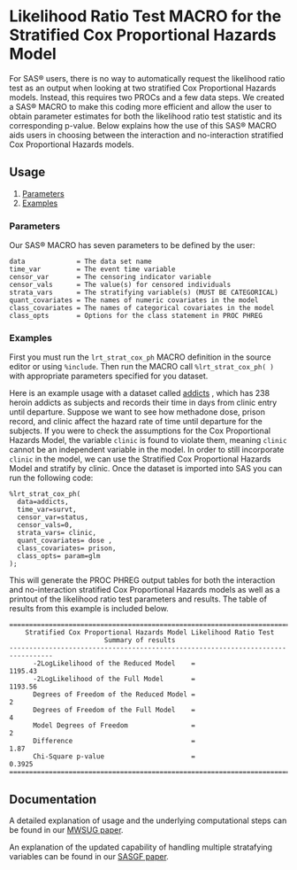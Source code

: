 # Likelihood Ratio Test MACRO for the Stratified Cox Proportional Hazards Model

For SAS® users, there is no way to automatically request the likelihood ratio
test as an output when looking at two stratified Cox Proportional Hazards
models. Instead, this requires two PROCs and a few data steps. We created a
SAS® MACRO to make this coding more efficient and allow the user to obtain
parameter estimates for both the likelihood ratio test statistic and its
corresponding p-value. Below explains how the use of this SAS® MACRO aids users
in choosing between the interaction and no-interaction stratified Cox
Proportional Hazards models. 

## Usage

1. [Parameters](#parameters)
1. [Examples](#examples)
  
### Parameters

Our SAS® MACRO has seven parameters to be defined by the user:

```
data             = The data set name
time_var         = The event time variable
censor_var       = The censoring indicator variable
censor_vals      = The value(s) for censored individuals
strata_vars      = The stratifying variable(s) (MUST BE CATEGORICAL)
quant_covariates = The names of numeric covariates in the model
class_covariates = The names of categorical covariates in the model
class_opts       = Options for the class statement in PROC PHREG
```

### Examples

First you must run the `lrt_strat_cox_ph` MACRO definition in the source editor or using `%include`. Then run the MACRO call `%lrt_strat_cox_ph( )` with appropriate parameters specified for you dataset.

Here is an example usage with a dataset called [addicts](http://web1.sph.emory.edu/dkleinb/surv3.htm#data "Website to addicts data") , which has 238 heroin addicts as subjects and records their time in days from clinic entry until departure. Suppose we want to see how methadone dose, prison record, and clinic affect the hazard rate of time until departure for the subjects. If you were to check the assumptions for the Cox Proportional Hazards Model, the variable `clinic` is found to violate them, meaning `clinic` cannot be an independent variable in the model. In order to still incorporate `clinic` in the model, we can use the Stratified Cox Proportional Hazards Model and stratify by clinic. Once the dataset is imported into SAS you can run the following code:

```sas
%lrt_strat_cox_ph(
  data=addicts, 
  time_var=survt, 
  censor_var=status,
  censor_vals=0,
  strata_vars= clinic, 
  quant_covariates= dose ,
  class_covariates= prison, 
  class_opts= param=glm
);
```

This will generate the PROC PHREG output tables for both the interaction and no-interaction stratified Cox Proportional Hazards models as well as a printout of the likelihood ratio test parameters and results. The table of results from this example is included below.

```
=================================================================================
    Stratified Cox Proportional Hazards Model Likelihood Ratio Test              
                        Summary of results                                       
---------------------------------------------------------------------------------
      -2LogLikelihood of the Reduced Model    =                         1195.43  
      -2LogLikelihood of the Full Model       =                         1193.56  
      Degrees of Freedom of the Reduced Model =                               2  
      Degrees of Freedom of the Full Model    =                               4  
      Model Degrees of Freedom                =                               2  
      Difference                              =                            1.87  
      Chi-Square p-value                      =                          0.3925  
=================================================================================
```


## Documentation

A detailed explanation of usage and the underlying computational steps can be
found in our [MWSUG paper](https://www.mwsug.org/proceedings/2019/RF/MWSUG-2019-RF-100.pdf).

An explanation of the updated capability of handling multiple stratafying variables can be found in our [SASGF paper](https://www.sas.com/content/dam/SAS/support/en/sas-global-forum-proceedings/2020/4907-2020.pdf).
